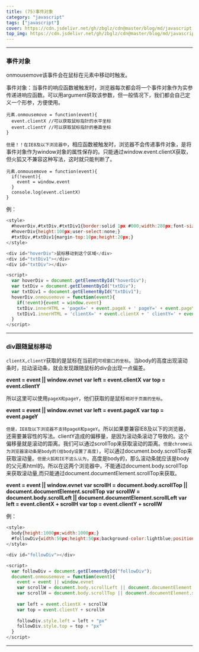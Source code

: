 ```yaml
---
title: (75)事件对象
category: "javascript"
tags: ["javascript"]
cover: https://cdn.jsdelivr.net/gh/zbglz/cdn@master/blog/md/javascript.svg
top_img: https://cdn.jsdelivr.net/gh/zbglz/cdn@master/blog/md/javascript.svg
---
```


***

### 事件对象

onmousemove该事件会在鼠标在元素中移动时触发。

事件对象：当事件的响应函数被触发时，浏览器每次都会将一个事件对象作为实参传递进响应函数。可以用argument获取该参数，但一般情况下，我们都会自己定义一个形参，方便使用。

    元素.onmousemove = function(event){
      event.clientX //可以获取鼠标指针的水平坐标
      event.clientY //可以获取鼠标指针的垂直坐标
    }

`但是！！在IE8及以下浏览器中`，相应函数被触发时，浏览器不会传递事件对象，是将事件对象作为window对象的属性保存的。只能通过window.event.clientX获取，但火狐又不兼容这种写法，这时就只能判断了。

    元素.onmousemove = function(event){
      if(!event){
        event = window.event
      }
      console.log(event.clientX)
    }

例：


```js html
<style>
  #hoverDiv,#txtDiv,#txtDiv1{border:solid 1px #000;width:280px;font-size:12px;}
  #hoverDiv{height:100px;user-select:none;}
  #txtDiv,#txtDiv1{margin-top:10px;height:20px;}
</style>

<div id="hoverDiv">鼠标移动到这个区域</div>
<div id="txtDiv1"></div>
<div id="txtDiv"></div>

<script>
  var hoverDiv = document.getElementById("hoverDiv");
  var txtDiv = document.getElementById("txtDiv");
  var txtDiv1 = document.getElementById("txtDiv1");
  hoverDiv.onmousemove = function(event){
    if(!event){event = window.event}
    txtDiv.innerHTML = 'pageX=' + event.pageX + ' pageY=' + event.pageY
    txtDiv1.innerHTML = 'clientX=' + event.clientX + ' clientY=' + event.clientY
  }
</script>
```


***

### div跟随鼠标移动


`clientX,clientY`获取的是鼠标在当前的`可视窗口的坐标`。当body的高度出现滚动条时，拉动滚动条，就会发现跟随鼠标的div会出现一点偏差。

**event = event || window.evnet**
**var left = event.clientX**
**var top = event.clientY**

所以这里可以使用`pageX和pageY`，他们获取的是鼠标`相对于页面的坐标`。

**event = event || window.evnet**
**var left = event.pageX**
**var top = event.pageY**

`但是，IE8及以下浏览器不支持pageX和pageY`。所以如果要兼容IE8及以下的浏览器，还需要兼容性的写法。clientY造成的偏移量，是因为滚动条滚动了导致的。这个偏移量就是滚动的距离。我们可以通过scrollTop来获取滚动的距离。`但是chrome认为浏览器滚动条是body的(给body设置了高度)`，可以通过document.body.scrollTop来获取滚动量。`但是火狐和IE不这么认为`，高度是body的，那么滚动条就应该是body的父元素html的。所以在这两个浏览器中，不能通过document.body.scrollTop来获取滚动量,而只能通过document.documentElement.scrollTop来获取。

**event = event || window.evnet**
**var scrollH = document.body.scrollTop || document.documentElement.scrollTop**
**var scrollW = document.body.scrollLeft || document.documentElement.scrollLeft**
**var left = event.clientX + scrollH**
**var top = event.clientY + scrollW**

例：


```js html
<style>
  body{height:1000px;width:1000px;}
  #followDiv{width:50px;height:50px;background-color:lightblue;position:absolute;}
</style>

<div id="followDiv"></div>

<script>
  var followDiv = document.getElementById("followDiv");
  document.onmousemove = function(event){
    event = event || window.evnet
    var scrollW = document.body.scrollLeft || document.documentElement.scrollLeft
    var scrollH = document.body.scrollTop || document.documentElement.scrollTop
    
    var left = event.clientX + scrollW
    var top = event.clientY + scrollH
    
    followDiv.style.left = left + "px"
    followDiv.style.top = top + "px"
  }
</script>
```


***
